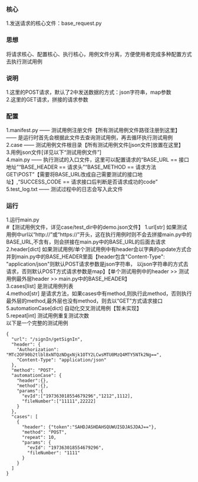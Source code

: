 ### 核心
1.发送请求的核心文件：base_request.py<br>
### 思想
将请求核心、配置核心、执行核心，用例文件分离，方便使用者完成多种配置方式去执行测试用例<br>
### 说明
1.这里的POST请求，默认了2中发送数据的方式：json字符串，map参数<br>
2.这里的GET请求，拼接的请求参数<br>
### 配置
1.manifest.py  ——  测试用例注册文件【所有测试用例文件路径注册到这里】 —— 是运行时首先会根据此文件去查询测试用例，再去循环执行测试用例<br>
2.case —— 测试用例文件根目录【所有测试用例文件[json文件]放置在这里】<br>
3.用例json文件[详见以下“测试用例文件”]<br>
4.main.py —— 执行测试的入口文件，这里可以配置请求的“BASE_URL == 接口地址”“BASE_HEADER == 请求头”“BASE_METHOD == 请求方法GET\POST”【需要将BASE_URL改成自己需要测试的接口地址】,“SUCCESS_CODE == 请求接口后判断是否请求成功的code”<br>
5.test_log.txt —— 测试过程中的日志会写入此文件<br>
### 运行
1.运行main.py<br>
#【测试用例文件，详见case/test_dir中的demo.json文件】
1.url[str] 如果测试用例中url以“http://”或“https://”开头，这在执行用例时则不会去拼接main.py中的BASE_URL,不含有，则会拼接在main.py中的BASE_URL的后面去请求<br>
2.header[dict] 如果测试用例/单个测试用例中有header会以字典的update方式合并到main.py中的BASE_HEADER里面【header包含"Content-Type": "application/json"则默认POST请求参数是json字符串，
以json字符串的方式去请求，否则默认POST方式请求参数是map】【单个测试用例中的header >> 测试用例最外层header >> main.py中的BASE_HEADER】<br>
3.cases[list] 是测试用例列表<br>
4.method[str] 是请求方法，如果cases中有method,则执行此method，否则执行最外层的method,最外层也没有method，则去以“GET”方式请求接口<br>
5.automationCase[dict] 自动化交叉测试用例【暂未实现】<br>
5.repeat[int] 测试用例重复测试次数<br>
以下是一个完整的测试用例<br>
```
{
  "url": "/signIn/getSignIn",
  "header": {
    "Authorization": "MTc2OF90b2tlbl8xNTQzNDgxNjk1OTY2LCwsMTU0MzQ4MTY5NTk2Ng==",
    "Content-Type": "application/json"
  },
  "method": "POST",
  "automationCase": {
    "header":{},
    "method":{},
    "params":{
      "evId":["197363018554679296","1212",1112],
      "fileNumber":["11111",22222]
    }
  },
  "cases": [
    {
      "header": {"token":"SAHDJASHDAHSQUWUISDJASJDAJ=="},
      "method": "POST",
      "repeat": 10,
      "params": {
        "evId": "197363018554679296",
        "fileNumber": "1111"
      }
    }
  ]
}
```
